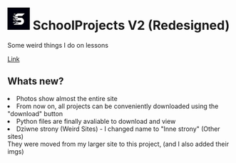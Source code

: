 # <img src="/favicon/apple-touch-icon.png" height="50px" width="50px"> SchoolProjects V2 (Redesigned)
Some weird things I do on lessons

[Link](https://sp.285.works)

## Whats new?
<li>Photos show almost the entire site</li>
<li>From now on, all projects can be conveniently downloaded using the "download" button</li>
<li>Python files are finally avaliable to download and view</li>
<li>Dziwne strony (Weird Sites) -  I changed name to "Inne strony" (Other sites)<br> 
They were moved from my larger site to this project, (and I also added their imgs)</li>


